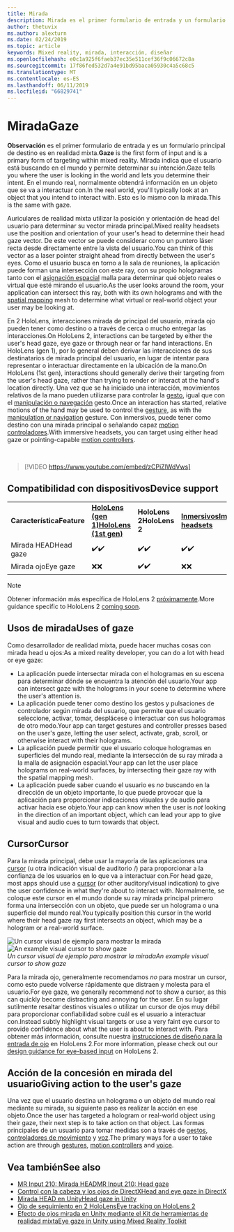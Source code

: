 ```yaml
---
title: Mirada
description: Mirada es el primer formulario de entrada y un formulario principal de destino es en realidad mixta.
author: thetuvix
ms.author: alexturn
ms.date: 02/24/2019
ms.topic: article
keywords: Mixed reality, mirada, interacción, diseñar
ms.openlocfilehash: e0c1a925f6faeb37ec35e511cef36f9c06672c8a
ms.sourcegitcommit: 17f86fed532d7a4e91bd95baca05930c4a5c68c5
ms.translationtype: MT
ms.contentlocale: es-ES
ms.lasthandoff: 06/11/2019
ms.locfileid: "66829741"
---
```

# <a name="gaze"></a><span data-ttu-id="3dc62-104">Mirada</span><span class="sxs-lookup"><span data-stu-id="3dc62-104">Gaze</span></span>

<span data-ttu-id="3dc62-105">**Observación** es el primer formulario de entrada y es un formulario principal de destino es en realidad mixta.</span><span class="sxs-lookup"><span data-stu-id="3dc62-105">**Gaze** is the first form of input and is a primary form of targeting within mixed reality.</span></span> <span data-ttu-id="3dc62-106">Mirada indica que el usuario está buscando en el mundo y permite determinar su intención.</span><span class="sxs-lookup"><span data-stu-id="3dc62-106">Gaze tells you where the user is looking in the world and lets you determine their intent.</span></span> <span data-ttu-id="3dc62-107">En el mundo real, normalmente obtendrá información en un objeto que se va a interactuar con.</span><span class="sxs-lookup"><span data-stu-id="3dc62-107">In the real world, you'll typically look at an object that you intend to interact with.</span></span> <span data-ttu-id="3dc62-108">Esto es lo mismo con la mirada.</span><span class="sxs-lookup"><span data-stu-id="3dc62-108">This is the same with gaze.</span></span>

<span data-ttu-id="3dc62-109">Auriculares de realidad mixta utilizar la posición y orientación de head del usuario para determinar su vector mirada principal.</span><span class="sxs-lookup"><span data-stu-id="3dc62-109">Mixed reality headsets use the position and orientation of your user's head to determine their head gaze vector.</span></span> <span data-ttu-id="3dc62-110">De este vector se puede considerar como un puntero láser recta desde directamente entre la vista del usuario.</span><span class="sxs-lookup"><span data-stu-id="3dc62-110">You can think of this vector as a laser pointer straight ahead from directly between the user's eyes.</span></span> <span data-ttu-id="3dc62-111">Como el usuario busca en torno a la sala de reuniones, la aplicación puede forman una intersección con este ray, con su propio hologramas tanto con el [asignación espacial](spatial-mapping.md) malla para determinar qué objeto reales o virtual que esté mirando el usuario.</span><span class="sxs-lookup"><span data-stu-id="3dc62-111">As the user looks around the room, your application can intersect this ray, both with its own holograms and with the [spatial mapping](spatial-mapping.md) mesh to determine what virtual or real-world object your user may be looking at.</span></span>

<span data-ttu-id="3dc62-112">En 2 HoloLens, interacciones mirada de principal del usuario, mirada ojo pueden tener como destino o a través de cerca o mucho entregar las interacciones.</span><span class="sxs-lookup"><span data-stu-id="3dc62-112">On HoloLens 2, interactions can be targeted by either the user's head gaze, eye gaze or through near or far hand interactions.</span></span>
<span data-ttu-id="3dc62-113">En HoloLens (gen 1), por lo general deben derivar las interacciones de sus destinatarios de mirada principal del usuario, en lugar de intentar para representar o interactuar directamente en la ubicación de la mano.</span><span class="sxs-lookup"><span data-stu-id="3dc62-113">On HoloLens (1st gen), interactions should generally derive their targeting from the user's head gaze, rather than trying to render or interact at the hand's location directly.</span></span> <span data-ttu-id="3dc62-114">Una vez que se ha iniciado una interacción, movimientos relativos de la mano pueden utilizarse para controlar la [gesto](gestures.md), igual que con el [manipulación o navegación](gestures.md#composite-gestures) gesto.</span><span class="sxs-lookup"><span data-stu-id="3dc62-114">Once an interaction has started, relative motions of the hand may be used to control the [gesture](gestures.md), as with the [manipulation or navigation](gestures.md#composite-gestures) gesture.</span></span> <span data-ttu-id="3dc62-115">Con inmersivos, puede tener como destino con una mirada principal o señalando capaz [motion controladores](motion-controllers.md).</span><span class="sxs-lookup"><span data-stu-id="3dc62-115">With immersive headsets, you can target using either head gaze or pointing-capable [motion controllers](motion-controllers.md).</span></span>

<br>

>[!VIDEO https://www.youtube.com/embed/zCPiZlWdVws]

## <a name="device-support"></a><span data-ttu-id="3dc62-116">Compatibilidad con dispositivos</span><span class="sxs-lookup"><span data-stu-id="3dc62-116">Device support</span></span>

<table>
    <colgroup>
    <col width="25%" />
    <col width="25%" />
    <col width="25%" />
    <col width="25%" />
    </colgroup>
    <tr>
        <td><span data-ttu-id="3dc62-117"><strong>Característica</strong></span><span class="sxs-lookup"><span data-stu-id="3dc62-117"><strong>Feature</strong></span></span></td>
        <td><span data-ttu-id="3dc62-118"><a href="hololens-hardware-details.md"><strong>HoloLens (gen 1)</strong></a></span><span class="sxs-lookup"><span data-stu-id="3dc62-118"><a href="hololens-hardware-details.md"><strong>HoloLens (1st gen)</strong></a></span></span></td>
        <td><span data-ttu-id="3dc62-119"><strong>HoloLens 2</strong></span><span class="sxs-lookup"><span data-stu-id="3dc62-119"><strong>HoloLens 2</strong></span></span></td>
        <td><span data-ttu-id="3dc62-120"><a href="immersive-headset-hardware-details.md"><strong>Inmersivos</strong></a></span><span class="sxs-lookup"><span data-stu-id="3dc62-120"><a href="immersive-headset-hardware-details.md"><strong>Immersive headsets</strong></a></span></span></td>
    </tr>
     <tr>
        <td><span data-ttu-id="3dc62-121">Mirada HEAD</span><span class="sxs-lookup"><span data-stu-id="3dc62-121">Head gaze</span></span></td>
        <td><span data-ttu-id="3dc62-122">✔️</span><span class="sxs-lookup"><span data-stu-id="3dc62-122">✔️</span></span></td>
        <td><span data-ttu-id="3dc62-123">✔️</span><span class="sxs-lookup"><span data-stu-id="3dc62-123">✔️</span></span></td>
        <td><span data-ttu-id="3dc62-124">✔️</span><span class="sxs-lookup"><span data-stu-id="3dc62-124">✔️</span></span></td>
    </tr>
     <tr>
        <td><span data-ttu-id="3dc62-125">Mirada ojo</span><span class="sxs-lookup"><span data-stu-id="3dc62-125">Eye gaze</span></span></td>
        <td><span data-ttu-id="3dc62-126">❌</span><span class="sxs-lookup"><span data-stu-id="3dc62-126">❌</span></span></td>
        <td><span data-ttu-id="3dc62-127">✔️</span><span class="sxs-lookup"><span data-stu-id="3dc62-127">✔️</span></span></td>
        <td><span data-ttu-id="3dc62-128">❌</span><span class="sxs-lookup"><span data-stu-id="3dc62-128">❌</span></span></td>
    </tr>
</table>

> [!NOTE]
> <span data-ttu-id="3dc62-129">Obtener información más específica de HoloLens 2 [próximamente](index.md#news-and-notes).</span><span class="sxs-lookup"><span data-stu-id="3dc62-129">More guidance specific to HoloLens 2 [coming soon](index.md#news-and-notes).</span></span>


## <a name="uses-of-gaze"></a><span data-ttu-id="3dc62-130">Usos de mirada</span><span class="sxs-lookup"><span data-stu-id="3dc62-130">Uses of gaze</span></span>

<span data-ttu-id="3dc62-131">Como desarrollador de realidad mixta, puede hacer muchas cosas con mirada head u ojos:</span><span class="sxs-lookup"><span data-stu-id="3dc62-131">As a mixed reality developer, you can do a lot with head or eye gaze:</span></span>
* <span data-ttu-id="3dc62-132">La aplicación puede intersectar mirada con el hologramas en su escena para determinar dónde se encuentra la atención del usuario.</span><span class="sxs-lookup"><span data-stu-id="3dc62-132">Your app can intersect gaze with the holograms in your scene to determine where the user's attention is.</span></span>
* <span data-ttu-id="3dc62-133">La aplicación puede tener como destino los gestos y pulsaciones de controlador según mirada del usuario, que permite que el usuario seleccione, activar, tomar, desplácese o interactuar con sus hologramas de otro modo.</span><span class="sxs-lookup"><span data-stu-id="3dc62-133">Your app can target gestures and controller presses based on the user's gaze, letting the user select, activate, grab, scroll, or otherwise interact with their holograms.</span></span>
* <span data-ttu-id="3dc62-134">La aplicación puede permitir que el usuario coloque hologramas en superficies del mundo real, mediante la intersección de su ray mirada a la malla de asignación espacial.</span><span class="sxs-lookup"><span data-stu-id="3dc62-134">Your app can let the user place holograms on real-world surfaces, by intersecting their gaze ray with the spatial mapping mesh.</span></span>
* <span data-ttu-id="3dc62-135">La aplicación puede saber cuando el usuario es *no* buscando en la dirección de un objeto importante, lo que puede provocar que la aplicación para proporcionar indicaciones visuales y de audio para activar hacia ese objeto.</span><span class="sxs-lookup"><span data-stu-id="3dc62-135">Your app can know when the user is *not* looking in the direction of an important object, which can lead your app to give visual and audio cues to turn towards that object.</span></span>

## <a name="cursor"></a><span data-ttu-id="3dc62-136">Cursor</span><span class="sxs-lookup"><span data-stu-id="3dc62-136">Cursor</span></span>

<span data-ttu-id="3dc62-137">Para la mirada principal, debe usar la mayoría de las aplicaciones una [cursor](cursors.md) (u otra indicación visual de auditorio /) para proporcionar a la confianza de los usuarios en lo que va a interactuar con.</span><span class="sxs-lookup"><span data-stu-id="3dc62-137">For head gaze, most apps should use a [cursor](cursors.md) (or other auditory/visual indication) to give the user confidence in what they're about to interact with.</span></span> <span data-ttu-id="3dc62-138">Normalmente, se coloque este cursor en el mundo donde su ray mirada principal primero forma una intersección con un objeto, que puede ser un holograma o una superficie del mundo real.</span><span class="sxs-lookup"><span data-stu-id="3dc62-138">You typically position this cursor in the world where their head gaze ray first intersects an object, which may be a hologram or a real-world surface.</span></span>

<span data-ttu-id="3dc62-139">![Un cursor visual de ejemplo para mostrar la mirada](images/cursor.jpg)</span><span class="sxs-lookup"><span data-stu-id="3dc62-139">![An example visual cursor to show gaze](images/cursor.jpg)</span></span><br>
<span data-ttu-id="3dc62-140">*Un cursor visual de ejemplo para mostrar la mirada*</span><span class="sxs-lookup"><span data-stu-id="3dc62-140">*An example visual cursor to show gaze*</span></span>

<span data-ttu-id="3dc62-141">Para la mirada ojo, generalmente recomendamos *no* para mostrar un cursor, como esto puede volverse rápidamente que distraen y molesta para el usuario.</span><span class="sxs-lookup"><span data-stu-id="3dc62-141">For eye gaze, we generally recommend *not* to show a cursor, as this can quickly become distracting and annoying for the user.</span></span> <span data-ttu-id="3dc62-142">En su lugar sutilmente resaltar destinos visuales o utilizar un cursor de ojos muy débil para proporcionar confiabilidad sobre cuál es el usuario a interactuar con.</span><span class="sxs-lookup"><span data-stu-id="3dc62-142">Instead subtly highlight visual targets or use a very faint eye cursor to provide confidence about what the user is about to interact with.</span></span> <span data-ttu-id="3dc62-143">Para obtener más información, consulte nuestra [instrucciones de diseño para la entrada de ojo](eye-tracking.md) en HoloLens 2.</span><span class="sxs-lookup"><span data-stu-id="3dc62-143">For more information, please check out our [design guidance for eye-based input](eye-tracking.md) on HoloLens 2.</span></span>

## <a name="giving-action-to-the-users-gaze"></a><span data-ttu-id="3dc62-144">Acción de la concesión en mirada del usuario</span><span class="sxs-lookup"><span data-stu-id="3dc62-144">Giving action to the user's gaze</span></span>

<span data-ttu-id="3dc62-145">Una vez que el usuario destina un holograma o un objeto del mundo real mediante su mirada, su siguiente paso es realizar la acción en ese objeto.</span><span class="sxs-lookup"><span data-stu-id="3dc62-145">Once the user has targeted a hologram or real-world object using their gaze, their next step is to take action on that object.</span></span> <span data-ttu-id="3dc62-146">Las formas principales de un usuario para tomar medidas son a través de [gestos](gestures.md), [controladores de movimiento](motion-controllers.md) y [voz](voice-input.md).</span><span class="sxs-lookup"><span data-stu-id="3dc62-146">The primary ways for a user to take action are through [gestures](gestures.md), [motion controllers](motion-controllers.md) and [voice](voice-input.md).</span></span>

## <a name="see-also"></a><span data-ttu-id="3dc62-147">Vea también</span><span class="sxs-lookup"><span data-stu-id="3dc62-147">See also</span></span>
* [<span data-ttu-id="3dc62-148">MR Input 210: Mirada HEAD</span><span class="sxs-lookup"><span data-stu-id="3dc62-148">MR Input 210: Head gaze</span></span>](holograms-210.md)
* [<span data-ttu-id="3dc62-149">Control con la cabeza y los ojos de DirectX</span><span class="sxs-lookup"><span data-stu-id="3dc62-149">Head and eye gaze in DirectX</span></span>](gaze-in-directx.md)
* [<span data-ttu-id="3dc62-150">Mirada HEAD en Unity</span><span class="sxs-lookup"><span data-stu-id="3dc62-150">Head gaze in Unity</span></span>](gaze-in-unity.md)
* [<span data-ttu-id="3dc62-151">Ojo de seguimiento en 2 HoloLens</span><span class="sxs-lookup"><span data-stu-id="3dc62-151">Eye tracking on HoloLens 2</span></span>](eye-tracking.md)
* [<span data-ttu-id="3dc62-152">Efecto de ojos mirada en Unity mediante el Kit de herramientas de realidad mixta</span><span class="sxs-lookup"><span data-stu-id="3dc62-152">Eye gaze in Unity using Mixed Reality Toolkit</span></span>](https://aka.ms/mrtk-eyes)
